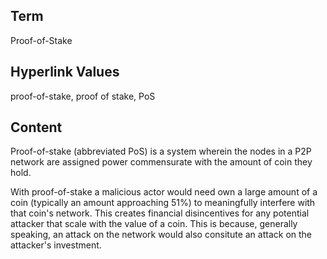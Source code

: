 ## Term

Proof-of-Stake

## Hyperlink Values

proof-of-stake, proof of stake, PoS

## Content

Proof-of-stake (abbreviated PoS) is a system wherein the nodes in a P2P network are assigned power commensurate with the amount of coin they hold. 

With proof-of-stake a malicious actor would need own a large amount of a coin (typically an amount approaching 51%) to meaningfully interfere with that coin's network. This creates financial disincentives for any potential attacker that scale with the value of a coin. This is because, generally speaking, an attack on the network would also consitute an attack on the attacker's investment. 